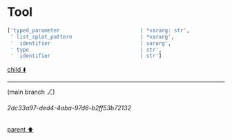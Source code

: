# Tool

```python
['typed_parameter                          | *vararg: str',
 ' list_splat_pattern                      | *vararg',
 '  identifier                             | vararg',
 ' type                                    | str',
 '  identifier                             | str']
```

[child ⬇️](#2dc33a97-ded4-4aba-97d6-b2ff53b72132)

---

(main branch ⎇)
###### 2dc33a97-ded4-4aba-97d6-b2ff53b72132
[parent ⬆️](#15facccd-4504-412a-935f-44f49e3fc6e4)
